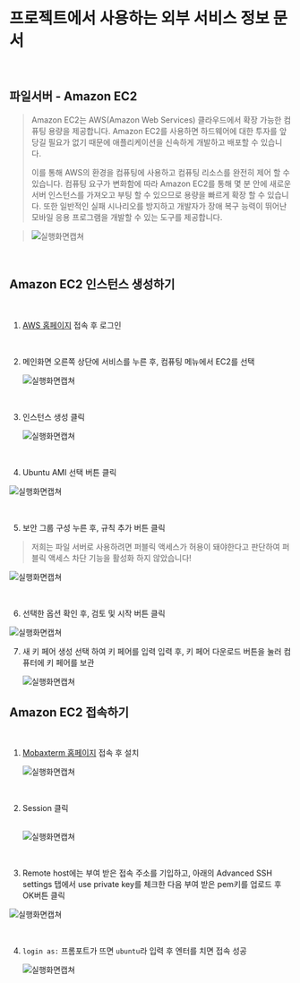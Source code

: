 # 프로젝트에서 사용하는 외부 서비스 정보 문서

<br>

## 파일서버 - Amazon EC2

> Amazon EC2는 AWS(Amazon Web Services) 클라우드에서 확장 가능한 컴퓨팅 용량을 제공합니다. Amazon EC2를 사용하면 하드웨어에 대한 투자를 앞당길 필요가 없기 때문에 애플리케이션을 신속하게 개발하고 배포할 수 있습니다.
>
> 이를 통해 AWS의 환경을 컴퓨팅에 사용하고 컴퓨팅 리소스를 완전히 제어 할 수 있습니다. 컴퓨팅 요구가 변화함에 따라 Amazon EC2를 통해 몇 분 안에 새로운 서버 인스턴스를 가져오고 부팅 할 수 있으므로 용량을 빠르게 확장 할 수 있습니다. 또한 일반적인 실패 시나리오를 방지하고 개발자가 장애 복구 능력이 뛰어난 모바일 응용 프로그램을 개발할 수 있는 도구를 제공합니다.

> ![실행화면캡쳐](./산출물/aws01.png)

<br>

## Amazon EC2 인스턴스 생성하기

<br>

1. [AWS 홈페이지](https://aws.amazon.com/) 접속 후 로그인

   <br>

2. 메인화면 오른쪽 상단에 서비스를 누른 후, 컴퓨팅 메뉴에서 EC2를 선택

     ![실행화면캡쳐](./산출물/aws02.png)

   <br>

3. 인스턴스 생성 클릭

     ![실행화면캡쳐](./산출물/aws03.png)

   <br>

4. Ubuntu AMI 선택 버튼 클릭



  ![실행화면캡쳐](./산출물/aws04.png)

<br>

5. 보안 그룹 구성 누른 후, 규칙 추가 버튼 클릭

> 저희는 파일 서버로 사용하려면 퍼블릭 액세스가 허용이 돼야한다고 판단하여 퍼블릭 액세스 차단 기능을 활성화 하지 않았습니다!

  ![실행화면캡쳐](./산출물/aws05.png)

<br>

6. 선택한 옵션 확인 후, 검토 및 시작 버튼 클릭

  ![실행화면캡쳐](./산출물/aws06.png)
<br>

7. 새 키 페어 생성 선택 하여 키 페어를 입력 입력 후, 키 페어 다운로드 버튼을 눌러 컴퓨터에 키 페어를 보관

     ![실행화면캡쳐](./산출물/aws07.png)<br>

## Amazon EC2 접속하기

<br>

1. [Mobaxterm 홈페이지](https://mobaxterm.mobatek.net/) 접속 후 설치

     ![실행화면캡쳐](./산출물/aws08.png)

   <br>

2. Session 클릭

   <br>  ![실행화면캡쳐](./산출물/aws09.png)

   <br>

3. Remote host에는 부여 받은 접속 주소를 기입하고, 아래의 Advanced SSH settings 탭에서 use private key를 체크한 다음 부여 받은 pem키를 업로드 후 OK버튼 클릭

  ![실행화면캡쳐](./산출물/aws10.png)

   <br>

4. `login as:` 프롬포트가 뜨면 `ubuntu`라 입력 후 엔터를 치면 접속 성공

   ![실행화면캡쳐](./산출물/aws11.png)

   <br>
